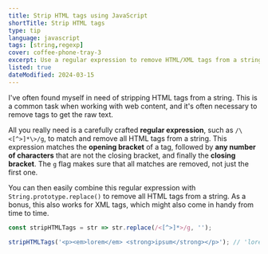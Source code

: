 ```yaml
---
title: Strip HTML tags using JavaScript
shortTitle: Strip HTML tags
type: tip
language: javascript
tags: [string,regexp]
cover: coffee-phone-tray-3
excerpt: Use a regular expression to remove HTML/XML tags from a string.
listed: true
dateModified: 2024-03-15
---
```


I've often found myself in need of stripping HTML tags from a string. This is a common task when working with web content, and it's often necessary to remove tags to get the raw text.

All you really need is a carefully crafted **regular expression**, such as `/\<[^>]*\>/g`, to match and remove all HTML tags from a string. This expression matches the **opening bracket** of a tag, followed by **any number of characters** that are not the closing bracket, and finally the **closing bracket**. The `g` flag makes sure that all matches are removed, not just the first one.

You can then easily combine this regular expression with `String.prototype.replace()` to remove all HTML tags from a string. As a bonus, this also works for XML tags, which might also come in handy from time to time.

```js
const stripHTMLTags = str => str.replace(/<[^>]*>/g, '');

stripHTMLTags('<p><em>lorem</em> <strong>ipsum</strong></p>'); // 'lorem ipsum'
```

